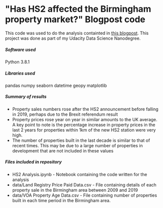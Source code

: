 # "Has HS2 affected the Birmingham property market?" Blogpost code
This code was used to do the analysis containted in [this blogpost](https://medium.com/@michaelnasra/has-hs2-affected-the-birmingham-property-market-229224f41599). This project was done as part of my Udacity Data Science Nanodegree.
##### Software used
Python 3.8.1

##### Libraries used 
pandas
numpy
seaborn
datetime
geopy
matplotlib

##### Summary of results
- Property sales numbers rose after the HS2 announcement before falling in 2019, perhaps due to the Brexit referendum result
- Property prices rose year on year in similar amounts to the UK average. A key point to note is the percentage increase in property prices in the last 2 years for properties within 1km of the new HS2 station were very high.
- The number of properties built in the last decade is similar to that of recent times. This may be due to a large number of properties in development that are not included in these values

##### Files included in repository
- HS2 Analysis.ipynb - Notebook containing the code written for the analysis
- data/Land Registry Price Paid Data.csv - File containing details of each property sale in the Birmingham area between 2009 and 2019
- data/VOA Property Age Data.csv - File containing number of properties built in each time period in the Birmingham area.
